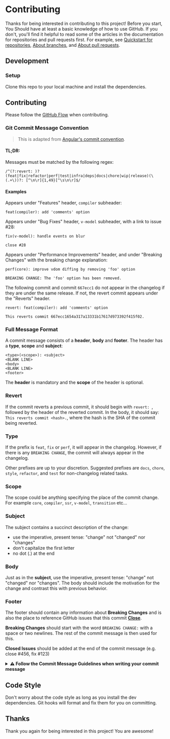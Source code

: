 # Contributing

Thanks for being interested in contributing to this project! Before you start, You Should have at least a basic knowledge of how to use
GitHub. If
you don't, you'll find it helpful to read some of the articles in the documentation for repositories and pull requests
first. For example,
see [Quickstart for repositories](https://docs.github.com/en/repositories/creating-and-managing-repositories/quickstart-for-repositories), [About branches](https://docs.github.com/en/pull-requests/collaborating-with-pull-requests/proposing-changes-to-your-work-with-pull-requests/about-branches),
and [About pull requests](https://docs.github.com/en/pull-requests/collaborating-with-pull-requests/proposing-changes-to-your-work-with-pull-requests/about-pull-requests).

## Development

### Setup

Clone this repo to your local machine and install the dependencies.

## Contributing

Please follow the [GitHub Flow](https://guides.github.com/introduction/flow/) when contributing.

### Git Commit Message Convention

> This is adapted from [Angular's commit convention](https://github.com/conventional-changelog/conventional-changelog/tree/master/packages/conventional-changelog-angular).

#### TL;DR:

Messages must be matched by the following regex:

```regexp
/^(?:revert: )?(feat|fix|refactor|perf|test|infra|deps|docs|chore|wip|release)(\(.+\))?: [^\n\r]{1,49}[^\s\n\r]$/
```

#### Examples

Appears under "Features" header, `compiler` subheader:

```
feat(compiler): add 'comments' option
```

Appears under "Bug Fixes" header, `v-model` subheader, with a link to issue #28:

```
fix(v-model): handle events on blur

close #28
```

Appears under "Performance Improvements" header, and under "Breaking Changes" with the breaking change explanation:

```
perf(core): improve vdom diffing by removing 'foo' option

BREAKING CHANGE: The 'foo' option has been removed.
```

The following commit and commit `667ecc1` do not appear in the changelog if they are under the same release. If not, the
revert commit appears under the "Reverts" header.

```
revert: feat(compiler): add 'comments' option

This reverts commit 667ecc1654a317a13331b17617d973392f415f02.
```

### Full Message Format

A commit message consists of a **header**, **body** and **footer**. The header has a **type**, **scope** and **subject**:

```
<type>(<scope>): <subject>
<BLANK LINE>
<body>
<BLANK LINE>
<footer>
```

The **header** is mandatory and the **scope** of the header is optional.

### Revert

If the commit reverts a previous commit, it should begin with `revert: `, followed by the header of the reverted commit.
In the body, it should say: `This reverts commit <hash>.`, where the hash is the SHA of the commit being reverted.

### Type

If the prefix is `feat`, `fix` or `perf`, it will appear in the changelog. However, if there is any `BREAKING CHANGE`, the commit will always appear in the changelog.

Other prefixes are up to your discretion. Suggested prefixes are `docs`, `chore`, `style`, `refactor`, and `test` for
non-changelog related tasks.

### Scope

The scope could be anything specifying the place of the commit change. For example `core`, `compiler`, `ssr`, `v-model`, `transition` etc...

### Subject

The subject contains a succinct description of the change:

- use the imperative, present tense: "change" not "changed" nor "changes"
- don't capitalize the first letter
- no dot (.) at the end

### Body

Just as in the **subject**, use the imperative, present tense: "change" not "changed" nor "changes".
The body should include the motivation for the change and contrast this with previous behavior.

### Footer

The footer should contain any information about **Breaking Changes** and is also the place to
reference GitHub issues that this commit [**Close**](https://docs.github.com/en/issues/tracking-your-work-with-issues/using-issues/linking-a-pull-request-to-an-issue#linking-a-pull-request-to-an-issue-using-a-keyword).

**Breaking Changes** should start with the word `BREAKING CHANGE:` with a space or two newlines. The rest of the commit
message is then used for this.

**Closed Issues** should be added at the end of the commit message (e.g. close #456, fix #123)

<details>
<summary><strong>⚠️ Follow the Commit Message Guidelines when writing your commit message</strong></summary>
<br>

> **Warning**: Follow the Commit Message Guidelines when writing your commit message
>
> we only accept commit message in the format of `<type>(<scope>): <subject>`. please refer to [Conventional Commits](https://github.com/conventional-commits/conventionalcommits.org) for more details.

</details>

## Code Style

Don't worry about the code style as long as you install the dev dependencies. Git hooks will format and fix them for you
on committing.

## Thanks

Thank you again for being interested in this project! You are awesome!
